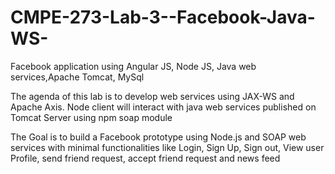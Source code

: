 # CMPE-273-Lab-3--Facebook-Java-WS-

Facebook application using Angular JS, Node JS, Java web services,Apache Tomcat, MySql


The agenda of this lab is to develop web services using JAX-WS and Apache Axis.
Node client will interact with java web services published on Tomcat Server using npm soap module

The Goal is to build a Facebook prototype using Node.js and SOAP web services with minimal functionalities like Login, Sign Up, Sign out, 
View user Profile, send friend request, accept friend request and news feed

